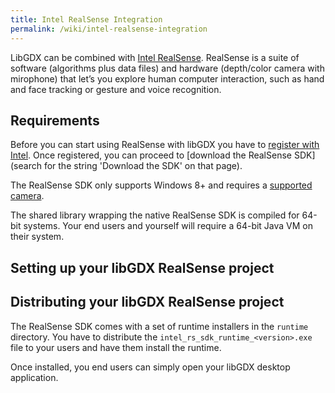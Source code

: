 ```yaml
---
title: Intel RealSense Integration
permalink: /wiki/intel-realsense-integration
---
```

LibGDX can be combined with [Intel RealSense](https://software.intel.com/en-us/realsense/home). RealSense is a suite of software (algorithms plus data files) and hardware (depth/color camera with mirophone) that let’s you explore human computer interaction, such as hand and face tracking or gesture and voice recognition.

## Requirements

Before you can start using RealSense with libGDX you have to [register with Intel](https://software.intel.com/partner/app/registration/developer?locale=en-us). Once registered, you can proceed to [download the RealSense SDK] (search for the string 'Download the SDK' on that page).

The RealSense SDK only supports Windows 8+ and requires a [supported camera](https://software.intel.com/en-us/realsense/integrated-camera-and-supported-systems).

The shared library wrapping the native RealSense SDK is compiled for 64-bit systems. Your end users and yourself will require a 64-bit Java VM on their system.

## Setting up your libGDX RealSense project

## Distributing your libGDX RealSense project
The RealSense SDK comes with a set of runtime installers in the `runtime` directory. You have to distribute the `intel_rs_sdk_runtime_<version>.exe` file to your users and have them install the runtime.

Once installed, you end users can simply open your libGDX desktop application.